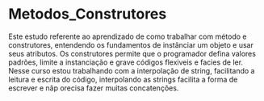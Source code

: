 # Metodos_Construtores

Este estudo referente ao aprendizado de como trabalhar com método e construtores, entendendo os fundamentos de instânciar um objeto e usar seus atributos.
Os construtores  permite que o programador defina valores padrões, limite a instanciação e grave códigos flexiveis e facies de ler.
Nesse curso estou trabalhando com a interpolação de string, facilitando a leitura e escrita do código, interpolando as strings facilita a forma de escrever e nãp orecisa fazer muitas concatenções.